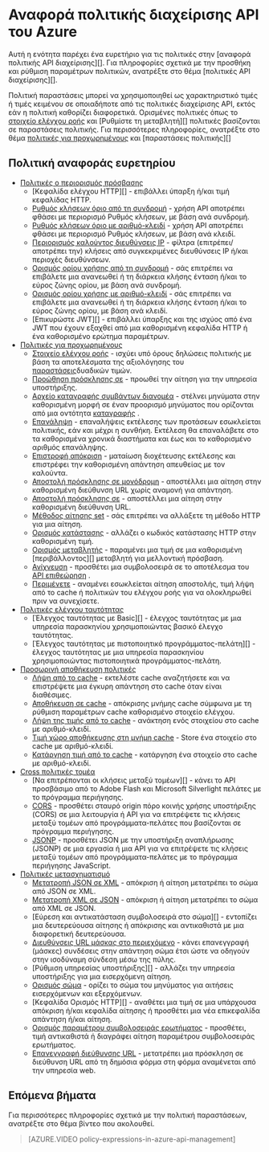<properties 
    pageTitle="Αναφορά πολιτικής διαχείρισης API του Azure" 
    description="Μάθετε περισσότερα σχετικά με τις πολιτικές που είναι διαθέσιμες για να ρυθμίσετε τις παραμέτρους API διαχείρισης." 
    services="api-management" 
    documentationCenter="" 
    authors="vladvino" 
    manager="erikre" 
    editor=""/>

<tags 
    ms.service="api-management" 
    ms.workload="mobile" 
    ms.tgt_pltfrm="na" 
    ms.devlang="na" 
    ms.topic="article" 
    ms.date="10/25/2016" 
    ms.author="apimpm"/>

# <a name="azure-api-management-policy-reference"></a>Αναφορά πολιτικής διαχείρισης API του Azure

Αυτή η ενότητα παρέχει ένα ευρετήριο για τις πολιτικές στην [αναφορά πολιτικής API διαχείρισης][]. Για πληροφορίες σχετικά με την προσθήκη και ρύθμιση παραμέτρων πολιτικών, ανατρέξτε στο θέμα [πολιτικές API διαχείρισης][].

Πολιτική παραστάσεις μπορεί να χρησιμοποιηθεί ως χαρακτηριστικό τιμές ή τιμές κειμένου σε οποιαδήποτε από τις πολιτικές διαχείρισης API, εκτός εάν η πολιτική καθορίζει διαφορετικά. Ορισμένες πολιτικές όπως το [στοιχείο ελέγχου ροής][] και [Ρυθμίστε τη μεταβλητή][] πολιτικές βασίζονται σε παραστάσεις πολιτικής. Για περισσότερες πληροφορίες, ανατρέξτε στο θέμα [πολιτικές για προχωρημένους][] και [παραστάσεις πολιτικής][]

## <a name="policy-reference-index"></a>Πολιτική αναφοράς ευρετηρίου

-   [Πολιτικές ο περιορισμός πρόσβασης][]
    -   [Κεφαλίδα ελέγχου HTTP][] - επιβάλλει ύπαρξη ή/και τιμή κεφαλίδας HTTP.
    -   [Ρυθμός κλήσεων όριο από τη συνδρομή][] - χρήση API αποτρέπει φθάσει με περιορισμό Ρυθμός κλήσεων, με βάση ανά συνδρομή.
    -   [Ρυθμός κλήσεων όριο με αριθμό-κλειδί](https://msdn.microsoft.com/library/azure/dn894078.aspx#LimitCallRateByKey) - χρήση API αποτρέπει φθάσει με περιορισμό Ρυθμός κλήσεων, με βάση ανά κλειδί.
    -   [Περιορισμός καλούντος διευθύνσεις IP][] - φίλτρα (επιτρέπει/αποτρέπει την) κλήσεις από συγκεκριμένες διευθύνσεις IP ή/και περιοχές διευθύνσεων.
    -   [Ορισμός ορίου χρήσης από τη συνδρομή][] - σάς επιτρέπει να επιβάλετε μια ανανεωθεί ή τη διάρκεια κλήσης ένταση ή/και το εύρος ζώνης ορίου, με βάση ανά συνδρομή.
    -   [Ορισμός ορίου χρήσης με αριθμό-κλειδί](https://msdn.microsoft.com/library/azure/dn894078.aspx#SetUsageQuotaByKey) - σάς επιτρέπει να επιβάλετε μια ανανεωθεί ή τη διάρκεια κλήσης ένταση ή/και το εύρος ζώνης ορίου, με βάση ανά κλειδί.
    -   [Επικυρώστε JWT][] - επιβάλλει ύπαρξης και της ισχύος από ένα JWT που έχουν εξαχθεί από μια καθορισμένη κεφαλίδα HTTP ή ένα καθορισμένο ερώτημα παραμέτρων.
-   [Πολιτικές για προχωρημένους][]
    -   [Στοιχείο ελέγχου ροής][] - ισχύει υπό όρους δηλώσεις πολιτικής με βάση τα αποτελέσματα της αξιολόγησης του [παραστάσεις][]δυαδικών τιμών.
    -   [Προώθηση πρόσκλησης σε][] - προωθεί την αίτηση για την υπηρεσία υποστήριξης.
    -   [Αρχείο καταγραφής συμβάντων διανομέα][] - στέλνει μηνύματα στην καθορισμένη μορφή σε έναν προορισμό μηνύματος που ορίζονται από μια οντότητα [καταγραφής](https://msdn.microsoft.com/library/azure/mt592020.aspx#Logger) .
    -   [Επανάληψη](https://msdn.microsoft.com/en-us/library/dn894085.aspx#Retry) - επαναλήψεις εκτέλεσης των προτάσεων εσωκλείεται πολιτικής, εάν και μέχρι η συνθήκη. Εκτέλεση θα επαναλάβετε στο τα καθορισμένα χρονικά διαστήματα και έως και το καθορισμένο αριθμός επανάληψης.
    -   [Επιστροφή απόκριση](https://msdn.microsoft.com/library/azure/dn894085.aspx#ReturnResponse) - ματαίωση διοχέτευσης εκτέλεσης και επιστρέφει την καθορισμένη απάντηση απευθείας με τον καλούντα.
    -   [Αποστολή πρόσκλησης σε μονόδρομη](https://msdn.microsoft.com/library/azure/dn894085.aspx#SendOneWayRequest) - αποστέλλει μια αίτηση στην καθορισμένη διεύθυνση URL χωρίς αναμονή για απάντηση.
    -   [Αποστολή πρόσκλησης σε](https://msdn.microsoft.com/library/azure/dn894085.aspx#SendRequest) - αποστέλλει μια αίτηση στην καθορισμένη διεύθυνση URL.
    -   [Μέθοδος αίτησης set](https://msdn.microsoft.com/library/azure/dn894085.aspx#SetRequestMethod) - σάς επιτρέπει να αλλάξετε τη μέθοδο HTTP για μια αίτηση.
    -   [Ορισμός κατάστασης](https://msdn.microsoft.com/library/azure/dn894085.aspx#SetStatus) - αλλάζει ο κωδικός κατάστασης HTTP στην καθορισμένη τιμή.
    -   [Ορισμός μεταβλητής][] - παραμένει μια τιμή σε μια καθορισμένη [περιβάλλοντος][] μεταβλητή για μελλοντική πρόσβαση.
    -   [Ανίχνευση](https://msdn.microsoft.com/en-us/library/dn894085.aspx#Trace) - προσθέτει μια συμβολοσειρά σε το αποτέλεσμα του [API επιθεώρηση](../api-management/api-management-howto-api-inspector.md) .
    -   [Περιμένετε](https://msdn.microsoft.com/library/azure/dn894085.aspx#Wait) - αναμένει εσωκλείεται αίτηση αποστολής, τιμή λήψη από το cache ή πολιτικών του ελέγχου ροής για να ολοκληρωθεί πριν να συνεχίσετε.
-   [Πολιτικές ελέγχου ταυτότητας][]
    -   [Έλεγχος ταυτότητας με Basic][] - έλεγχος ταυτότητας με μια υπηρεσία παρασκηνίου χρησιμοποιώντας βασικό έλεγχο ταυτότητας.
    -   [Έλεγχος ταυτότητας με πιστοποιητικό προγράμματος-πελάτη][] - έλεγχος ταυτότητας με μια υπηρεσία παρασκηνίου χρησιμοποιώντας πιστοποιητικά προγράμματος-πελάτη.
-   [Προσωρινή αποθήκευση πολιτικές][] 
    -   [Λήψη από το cache][] - εκτελέστε cache αναζητήσετε και να επιστρέψετε μια έγκυρη απάντηση στο cache όταν είναι διαθέσιμες.
    -   [Αποθήκευση σε cache][] - απόκρισης μνήμης cache σύμφωνα με τη ρύθμιση παραμέτρων cache καθορισμένο στοιχείο ελέγχου.
    -   [Λήψη της τιμής από το cache](https://msdn.microsoft.com/library/azure/dn894086.aspx#GetFromCacheByKey) - ανάκτηση ενός στοιχείου στο cache με αριθμό-κλειδί.
    -   [Τιμή χώρο αποθήκευσης στη μνήμη cache](https://msdn.microsoft.com/library/azure/dn894086.aspx#StoreToCacheByKey) - Store ένα στοιχείο στο cache με αριθμό-κλειδί.
    -   [Κατάργηση τιμή από το cache](https://msdn.microsoft.com/en-us/library/dn894086.aspx#RemoveCacheByKey) - κατάργηση ένα στοιχείο στο cache με αριθμό-κλειδί.
-   [Cross πολιτικές τομέα][] 
    -   [Να επιτρέπονται οι κλήσεις μεταξύ τομέων][] - κάνει το API προσβάσιμο από το Adobe Flash και Microsoft Silverlight πελάτες με το πρόγραμμα περιήγησης.
    -   [CORS][] - προσθέτει σταυρό origin πόρο κοινής χρήσης υποστήριξης (CORS) σε μια λειτουργία ή API για να επιτρέψετε τις κλήσεις μεταξύ τομέων από προγράμματα-πελάτες που βασίζονται σε πρόγραμμα περιήγησης.
    -   [JSONP][] - προσθέτει JSON με την υποστήριξη αναπλήρωσης (JSONP) σε μια εργασία ή μια API για να επιτρέψετε τις κλήσεις μεταξύ τομέων από προγράμματα-πελάτες με το πρόγραμμα περιήγησης JavaScript.
-   [Πολιτικές μετασχηματισμό][] 
    -   [Μετατροπή JSON σε XML][] - απόκριση ή αίτηση μετατρέπει το σώμα από JSON σε XML.
    -   [Μετατροπή XML σε JSON][] - απόκριση ή αίτηση μετατρέπει το σώμα από XML σε JSON.
    -   [Εύρεση και αντικατάσταση συμβολοσειρά στο σώμα][] - εντοπίζει μια δευτερεύουσα αίτησης ή απόκρισης και αντικαθιστά με μια διαφορετική δευτερεύουσα.
    -   [Διευθύνσεις URL μάσκας στο περιεχόμενο][] - κάνει επανεγγραφή (μάσκες) συνδέσεις στην απάντηση σώμα έτσι ώστε να οδηγούν στην ισοδύναμη σύνδεση μέσω της πύλης.
    -   [Ρύθμιση υπηρεσίας υποστήριξης][] - αλλάζει την υπηρεσία υποστήριξης για μια εισερχόμενη αίτηση.
    -   [Ορισμός σώμα][] - ορίζει το σώμα του μηνύματος για αιτήσεις εισερχόμενων και εξερχόμενων.
    -   [Κεφαλίδα Ορισμός HTTP][] - αναθέτει μια τιμή σε μια υπάρχουσα απόκριση ή/και κεφαλίδα αίτησης ή προσθέτει μια νέα επικεφαλίδα απάντηση ή/και αίτηση.
    -   [Ορισμός παραμέτρου συμβολοσειράς ερωτήματος][] - προσθέτει, τιμή αντικαθιστά ή διαγράφει αίτηση παραμέτρου συμβολοσειράς ερωτήματος.
    -   [Επανεγγραφή διεύθυνσης URL][] - μετατρέπει μια πρόσκληση σε διεύθυνση URL από τη δημόσια φόρμα στη φόρμα αναμένεται από την υπηρεσία web.

## <a name="next-steps"></a>Επόμενα βήματα

Για περισσότερες πληροφορίες σχετικά με την πολιτική παραστάσεων, ανατρέξτε στο θέμα βίντεο που ακολουθεί.

> [AZURE.VIDEO policy-expressions-in-azure-api-management]

[Πολιτικές ο περιορισμός πρόσβασης]: https://msdn.microsoft.com/library/azure/dn894078.aspx
[Έλεγχος κεφαλίδα HTTP]: https://msdn.microsoft.com/library/azure/034febe3-465f-4840-9fc6-c448ef520b0f#CheckHTTPHeader
[Ρυθμός κλήσεων όριο από τη συνδρομή]: https://msdn.microsoft.com/library/azure/034febe3-465f-4840-9fc6-c448ef520b0f#LimitCallRate
[Περιορισμός καλούντος διευθύνσεις IP]: https://msdn.microsoft.com/library/azure/034febe3-465f-4840-9fc6-c448ef520b0f#RestrictCallerIPs
[Ορισμός ορίου χρήσης από τη συνδρομή]: https://msdn.microsoft.com/library/azure/034febe3-465f-4840-9fc6-c448ef520b0f#SetUsageQuota
[Επικύρωση JWT]: https://msdn.microsoft.com/library/azure/034febe3-465f-4840-9fc6-c448ef520b0f#ValidateJWT

[Πολιτικές για προχωρημένους]: https://msdn.microsoft.com/library/azure/dn894085.aspx
[Στοιχείο ελέγχου ροής]: https://msdn.microsoft.com/library/azure/dn894085.aspx#choose
[Ορισμός μεταβλητής]: https://msdn.microsoft.com/library/azure/dn894085.aspx#set_variable
[παραστάσεις]: https://msdn.microsoft.com/library/azure/dn910913.aspx
[περιβάλλον]: https://msdn.microsoft.com/library/azure/ea160028-fc04-4782-aa26-4b8329df3448#ContextVariables
[Προώθηση πρόσκλησης σε]: https://msdn.microsoft.com/library/azure/dn894085.aspx#ForwardRequest
[Αρχείο καταγραφής συμβάντων διανομέα]: https://msdn.microsoft.com/library/azure/dn894085.aspx#log-to-eventhub

[Πολιτικές ελέγχου ταυτότητας]: https://msdn.microsoft.com/library/azure/dn894079.aspx
[Ο έλεγχος ταυτότητας με Basic]: https://msdn.microsoft.com/library/azure/061702a7-3a78-472b-a54a-f3b1e332490d#Basic
[Ο έλεγχος ταυτότητας με πιστοποιητικό προγράμματος-πελάτη]: https://msdn.microsoft.com/library/azure/061702a7-3a78-472b-a54a-f3b1e332490d#ClientCertificate
[Προσωρινή αποθήκευση πολιτικές]: https://msdn.microsoft.com/library/azure/dn894086.aspx
[Λήψη από το cache]: https://msdn.microsoft.com/library/azure/8147199c-24d8-439f-b2a9-da28a70a890c#GetFromCache
[Αποθήκευση σε cache]: https://msdn.microsoft.com/library/azure/8147199c-24d8-439f-b2a9-da28a70a890c#StoreToCache

[Cross πολιτικές τομέα]: https://msdn.microsoft.com/library/azure/dn894084.aspx
[Επιτρέπει κλήσεις μεταξύ τομέων]: https://msdn.microsoft.com/library/azure/7689d277-8abe-472a-a78c-e6d4bd43455d#AllowCrossDomainCalls
[CORS]: https://msdn.microsoft.com/library/azure/7689d277-8abe-472a-a78c-e6d4bd43455d#CORS
[JSONP]: https://msdn.microsoft.com/library/azure/7689d277-8abe-472a-a78c-e6d4bd43455d#JSONP

[Πολιτικές μετασχηματισμό]: https://msdn.microsoft.com/library/azure/dn894083.aspx
[Μετατροπή JSON σε XML]: https://msdn.microsoft.com/library/azure/7406a8ce-5f9c-4fae-9b0f-e574befb2ee9#ConvertJSONtoXML
[Μετατροπή XML σε JSON]: https://msdn.microsoft.com/library/azure/7406a8ce-5f9c-4fae-9b0f-e574befb2ee9#ConvertXMLtoJSON
[Εύρεση και αντικατάσταση συμβολοσειρά στο κυρίως κείμενο]: https://msdn.microsoft.com/library/azure/7406a8ce-5f9c-4fae-9b0f-e574befb2ee9#Findandreplacestringinbody
[Διευθύνσεις URL μάσκας στο περιεχόμενο]: https://msdn.microsoft.com/library/azure/7406a8ce-5f9c-4fae-9b0f-e574befb2ee9#MaskURLSContent
[Ορισμός παρασκηνίου υπηρεσίας]: https://msdn.microsoft.com/library/azure/7406a8ce-5f9c-4fae-9b0f-e574befb2ee9#SetBackendService
[Ορισμός σώμα]: https://msdn.microsoft.com/library/azure/dn894083.aspx#SetBody
[Κεφαλίδα HTTP σύνολο]: https://msdn.microsoft.com/library/azure/7406a8ce-5f9c-4fae-9b0f-e574befb2ee9#SetHTTPheader
[Ορισμός παραμέτρου συμβολοσειράς ερωτήματος]: https://msdn.microsoft.com/library/azure/7406a8ce-5f9c-4fae-9b0f-e574befb2ee9#SetQueryStringParameter
[Επανεγγραφή διεύθυνσης URL]: https://msdn.microsoft.com/library/azure/7406a8ce-5f9c-4fae-9b0f-e574befb2ee9#RewriteURL



[Πολιτικές διαχείρισης API]: api-management-howto-policies.md
[Αναφορά πολιτικής διαχείρισης API]: https://msdn.microsoft.com/library/azure/dn894081.aspx

[Πολιτική παραστάσεις]: https://msdn.microsoft.com/library/azure/dn910913.aspx

 

